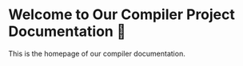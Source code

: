 # Welcome to Our Compiler Project Documentation 🚀
This is the homepage of our compiler documentation.
